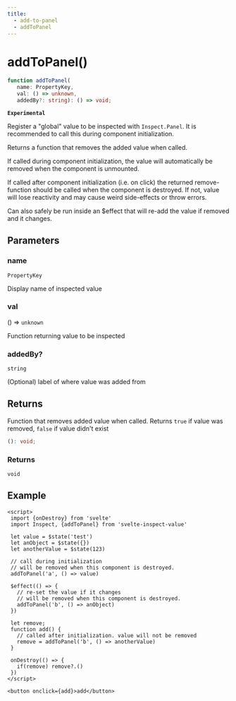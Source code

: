 ```yaml
---
title:
  - add-to-panel
  - addToPanel
---
```


# addToPanel()

```ts
function addToPanel(
   name: PropertyKey, 
   val: () => unknown, 
   addedBy?: string): () => void;
```

**`Experimental`**

Register a "global" value to be inspected with `Inspect.Panel`.
It is recommended to call this during component initialization.

Returns a function that removes the added value when called.

If called during component initialization, the value will automatically be removed when the component is unmounted.

If called after component initialization (i.e. on click) the returned remove-function should be called when the component is destroyed.
If not, value will lose reactivity and may cause weird side-effects or throw errors.

Can also safely be run inside an $effect that will re-add the value if removed and it changes.

## Parameters

### name

`PropertyKey`

Display name of inspected value

### val

() => `unknown`

Function returning value to be inspected

### addedBy?

`string`

(Optional) label of where value was added from

## Returns

Function that removes added value when called. Returns `true` if value was removed, `false` if value didn't exist

```ts
(): void;
```

### Returns

`void`

## Example

```svelte
<script>
 import {onDestroy} from 'svelte'
 import Inspect, {addToPanel} from 'svelte-inspect-value'

 let value = $state('test')
 let anObject = $state({})
 let anotherValue = $state(123)

 // call during initialization
 // will be removed when this component is destroyed.
 addToPanel('a', () => value)

 $effect(() => {
   // re-set the value if it changes
   // will be removed when this component is destroyed.
   addToPanel('b', () => anObject)
 })

 let remove;
 function add() {
   // called after initialization. value will not be removed
   remove = addToPanel('b', () => anotherValue)
 }

 onDestroy(() => {
   if(remove) remove?.()
 })
</script>

<button onclick={add}>add</button>

```
